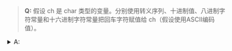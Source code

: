 > **Q:** 假设 ch 是 char 类型的变量。分别使用转义序列、十进制值、八进制字符常量和十六进制字符常量把回车字符赋值给 ch（假设使用ASCII编码值）。

<details>
<summary>A:</summary>

```C
ch = '\r'; // 转义序列
ch = 13; // 十进制值
ch = '\015'; // 八进制字符常量
ch = '\xd'; // 十六进制字符常量
```
</details>
